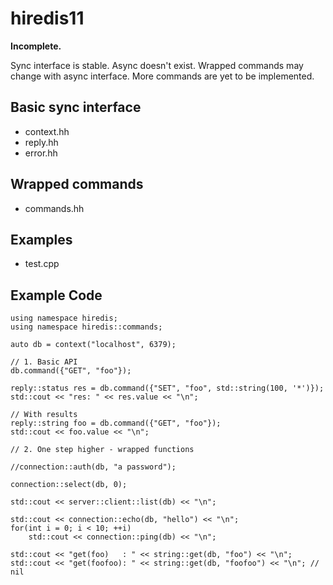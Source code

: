 hiredis11
=========

**Incomplete.**

Sync interface is stable. Async doesn't exist. Wrapped commands may change with async interface. More commands are yet to be implemented.

Basic sync interface
--------------------
 * context.hh
 * reply.hh
 * error.hh


Wrapped commands
----------------
 * commands.hh


Examples
--------
 * test.cpp

Example Code
------------

	using namespace hiredis;
	using namespace hiredis::commands;
	
	auto db = context("localhost", 6379);
	
	// 1. Basic API
	db.command({"GET", "foo"});
	
	reply::status res = db.command({"SET", "foo", std::string(100, '*')});
	std::cout << "res: " << res.value << "\n";
	
	// With results
	reply::string foo = db.command({"GET", "foo"});
	std::cout << foo.value << "\n";
	
	// 2. One step higher - wrapped functions
	
	//connection::auth(db, "a password");
	
	connection::select(db, 0);
	
	std::cout << server::client::list(db) << "\n";
	
	std::cout << connection::echo(db, "hello") << "\n";
	for(int i = 0; i < 10; ++i)
		std::cout << connection::ping(db) << "\n";
	
	std::cout << "get(foo)   : " << string::get(db, "foo") << "\n";
	std::cout << "get(foofoo): " << string::get(db, "foofoo") << "\n"; // nil

